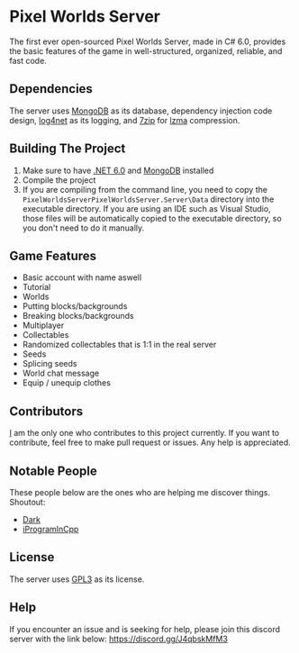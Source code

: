 # Pixel Worlds Server
The first ever open-sourced Pixel Worlds Server, made in C# 6.0, provides the basic features of the game in well-structured, organized, reliable, and fast code.

## Dependencies
The server uses [MongoDB](https://www.mongodb.com/) as its database, dependency injection code design, [log4net](https://logging.apache.org/log4net/) as its logging, and [7zip](https://github.com/adoconnection/SevenZipExtractor) for [lzma](https://7-zip.org/sdk.html) compression.

## Building The Project
1. Make sure to have [.NET 6.0](https://dotnet.microsoft.com/en-us/download/dotnet/6.0) and [MongoDB](https://www.mongodb.com/docs/manual/installation/) installed
2. Compile the project
3. If you are compiling from the command line, you need to copy the `PixelWorldsServerPixelWorldsServer.Server\Data` directory into the executable directory. If you are using an IDE such as Visual Studio, those files will be automatically copied to the executable directory, so you don't need to do it manually.

## Game Features
- Basic account with name aswell
- Tutorial
- Worlds
- Putting blocks/backgrounds
- Breaking blocks/backgrounds
- Multiplayer
- Collectables
- Randomized collectables that is 1:1 in the real server
- Seeds
- Splicing seeds
- World chat message
- Equip / unequip clothes

## Contributors
[I](https://github.com/zKevz) am the only one who contributes to this project currently. If you want to contribute, feel free to make pull request or issues. Any help is appreciated.

## Notable People
These people below are the ones who are helping me discover things. Shoutout:
- [Dark](https://github.com/NotDark)
- [iProgramInCpp](https://github.com/iProgramMC)

## License
The server uses [GPL3](https://www.gnu.org/licenses/gpl-3.0.html) as its license.

## Help
If you encounter an issue and is seeking for help, please join this discord server with the link below:
https://discord.gg/J4qbskMfM3
